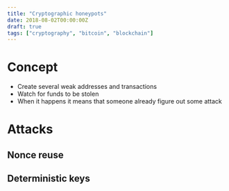 ```yaml
---
title: "Cryptographic honeypots"
date: 2018-08-02T00:00:00Z
draft: true
tags: ["cryptography", "bitcoin", "blockchain"]
---
```


# Concept

- Create several weak addresses and transactions
- Watch for funds to be stolen
- When it happens it means that someone already figure out some attack

# Attacks

## Nonce reuse

## Deterministic keys
